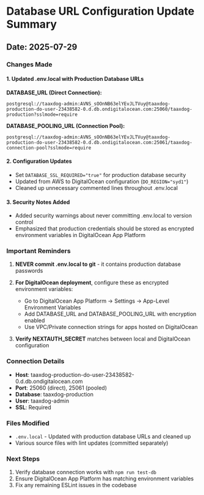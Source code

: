 # Database URL Configuration Update Summary

## Date: 2025-07-29

### Changes Made

#### 1. Updated .env.local with Production Database URLs

**DATABASE_URL (Direct Connection):**
```
postgresql://taaxdog-admin:AVNS_sOOnNB63elYEvJLTVuy@taaxdog-production-do-user-23438582-0.d.db.ondigitalocean.com:25060/taaxdog-production?sslmode=require
```

**DATABASE_POOLING_URL (Connection Pool):**
```
postgresql://taaxdog-admin:AVNS_sOOnNB63elYEvJLTVuy@taaxdog-production-do-user-23438582-0.d.db.ondigitalocean.com:25061/taaxdog-connection-pool?sslmode=require
```

#### 2. Configuration Updates
- Set `DATABASE_SSL_REQUIRED="true"` for production database security
- Updated from AWS to DigitalOcean configuration (`DO_REGION="syd1"`)
- Cleaned up unnecessary commented lines throughout .env.local

#### 3. Security Notes Added
- Added security warnings about never committing .env.local to version control
- Emphasized that production credentials should be stored as encrypted environment variables in DigitalOcean App Platform

### Important Reminders

1. **NEVER commit .env.local to git** - it contains production database passwords
2. **For DigitalOcean deployment**, configure these as encrypted environment variables:
   - Go to DigitalOcean App Platform → Settings → App-Level Environment Variables
   - Add DATABASE_URL and DATABASE_POOLING_URL with encryption enabled
   - Use VPC/Private connection strings for apps hosted on DigitalOcean

3. **Verify NEXTAUTH_SECRET** matches between local and DigitalOcean configuration

### Connection Details
- **Host**: taaxdog-production-do-user-23438582-0.d.db.ondigitalocean.com
- **Port**: 25060 (direct), 25061 (pooled)
- **Database**: taaxdog-production
- **User**: taaxdog-admin
- **SSL**: Required

### Files Modified
- `.env.local` - Updated with production database URLs and cleaned up
- Various source files with lint updates (committed separately)

### Next Steps
1. Verify database connection works with `npm run test-db`
2. Ensure DigitalOcean App Platform has matching environment variables
3. Fix any remaining ESLint issues in the codebase